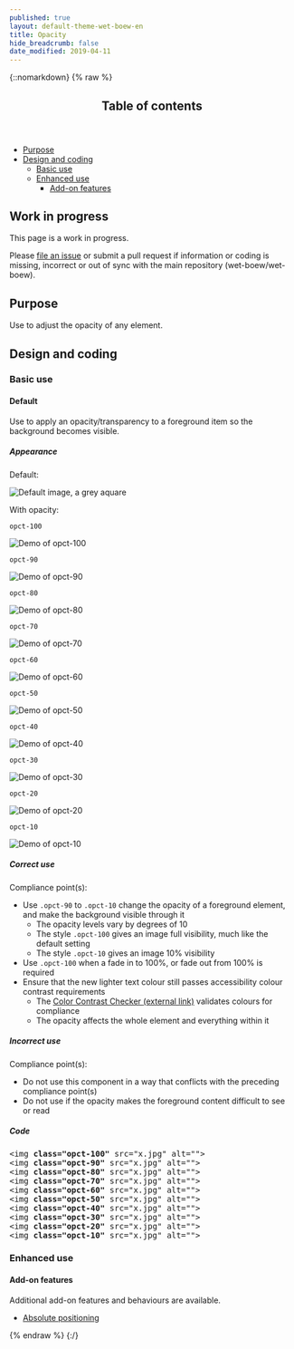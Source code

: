 ```yaml
---
published: true
layout: default-theme-wet-boew-en
title: Opacity
hide_breadcrumb: false
date_modified: 2019-04-11
---
```

{::nomarkdown}
{% raw %}
  <span class="wb-prettify all-pre"></span>
  <div class="row">
    <nav role="navigation" class="col-md-8">
      <div class="panel panel-default">
        <header class="panel-heading">
          <h2 class="panel-title">Table of contents</h2>
        </header>
        <div class="panel-body">
          <ul>
            <li><a href="#purpose">Purpose</a></li>
            <li><a href="#design">Design and coding</a>
              <ul>
                <li><a href="#basic">Basic use</a> </li>
                <li><a href="#enhanced">Enhanced use</a>
                  <ul>
                    <li><a href="#addon">Add-on features</a> </li>
                  </ul>
                </li>
              </ul>
            </li>
          </ul>
        </div>
      </div>
    </nav>
    <section class="col-md-4">
      <div class="panel panel-warning">
        <div class="panel-body">
          <h2 class="mrgn-tp-0 h4 text-warning"><span class="fa fa-exclamation-triangle"></span> Work in progress</h2>
          <p>This page is a work in progress.</p>
          <p>Please <a href="https://github.com/wet-boew/wet-boew-styleguide/issues/new">file an issue</a> or submit a pull request if information or coding is missing, incorrect or out of sync with the main repository (wet-boew/wet-boew).</p>
        </div>
      </div>
    </section>
  </div>
  <h2 id="purpose"><span class="fa-stack"><span class="fa fa-circle fa-stack-2x"></span><span class="fa fa-info fa-stack-1x fa-inverse"></span></span> Purpose</h2>
  <p>Use to adjust the opacity of any element. </p>
  <h2 id="design"><span class="fa-stack"><span class="fa fa-circle fa-stack-2x"></span><span class="fa fa-paint-brush fa-stack-1x fa-inverse"></span></span> Design and coding</h2>
  <h3 id="basic">Basic use</h3>
  <h4 id="default"><span class="fa-stack"><span class="fa fa-circle fa-stack-2x"></span><span class="fas fa-cogs fa-stack-1x fa-inverse"></span></span> Default</h4>
  <p>Use to apply an opacity/transparency to a foreground item so the background becomes visible.</p>
  <div class="row">
    <div class="col-md-4">
      <div class="panel panel-default">
        <div class="panel-body">
          <h5 class="mrgn-tp-0">Appearance</h5>
          <p>Default:</p>
          <div class="row mrgn-bttm-md">
            <div class="col-sm-4"><img class="img-responsive" src="https://placehold.it/140x140" alt="Default image, a grey aquare"></div>
          </div>
          <p>With opacity:</p>
          <div class="row">
            <div class="col-sm-4"><p class="mrgn-bttm-sm"><code>opct-100</code></p><img class="opct-100 img-responsive mrgn-bttm-md" src="https://placehold.it/140x140" alt="Demo of opct-100"></div>
            <div class="col-sm-4"><p class="mrgn-bttm-sm"><code>opct-90</code></p><img class="opct-90 img-responsive mrgn-bttm-md" src="https://placehold.it/140x140" alt="Demo of opct-90"></div>
            <div class="col-sm-4"><p class="mrgn-bttm-sm"><code>opct-80</code></p><img class="opct-80 img-responsive mrgn-bttm-md" src="https://placehold.it/140x140" alt="Demo of opct-80"></div>
            <div class="col-sm-4"><p class="mrgn-bttm-sm"><code>opct-70</code></p>
              <img class="opct-70 img-responsive mrgn-bttm-md" src="https://placehold.it/140x140" alt="Demo of opct-70"></div>
            <div class="col-sm-4"><p class="mrgn-bttm-sm"><code>opct-60</code></p><img class="opct-60 img-responsive mrgn-bttm-md" src="https://placehold.it/140x140" alt="Demo of opct-60"></div>
            <div class="col-sm-4"><p class="mrgn-bttm-sm"><code>opct-50</code></p><img class="opct-50 img-responsive mrgn-bttm-md" src="https://placehold.it/140x140" alt="Demo of opct-50"></div>
            <div class="col-sm-4"><p class="mrgn-bttm-sm"><code>opct-40</code></p><img class="opct-40 img-responsive mrgn-bttm-md" src="https://placehold.it/140x140" alt="Demo of opct-40"></div>
            <div class="col-sm-4"><p class="mrgn-bttm-sm"><code>opct-30</code></p><img class="opct-30 img-responsive mrgn-bttm-md" src="https://placehold.it/140x140" alt="Demo of opct-30"></div>
            <div class="col-sm-4"><p class="mrgn-bttm-sm"><code>opct-20</code></p><img class="opct-20 img-responsive mrgn-bttm-md" src="https://placehold.it/140x140" alt="Demo of opct-20"></div>
            <div class="col-sm-4"><p class="mrgn-bttm-sm"><code>opct-10</code></p><img class="opct-10 img-responsive mrgn-bttm-md" src="https://placehold.it/140x140" alt="Demo of opct-10"></div>
          </div>
        </div>
      </div>
    </div>
    <div class="col-md-4">
      <h5 class="mrgn-tp-0 text-success"><span class="glyphicon glyphicon-ok-circle"></span> Correct use</h5>
      <p>Compliance point(s):</p>
      <ul>
        <li>Use <code>.opct-90</code> to <code>.opct-10</code> change the opacity of a foreground element, and make  the background visible through it        <ul>
            <li>The opacity levels vary by degrees of 10</li>
            <li>The style <code>.opct-100</code> gives an image full visibility, much like the default setting</li>
            <li>The style <code>.opct-10</code> gives an image 10% visibility</li>
          </ul>
        </li>
        <li>Use <code>.opct-100</code> when a fade in to 100%, or fade out from 100% is required</li>
        <li> Ensure that the new lighter text colour still passes accessibility colour contrast requirements        <ul>
            <li>The <a href="https://webaim.org/resources/contrastchecker/" rel="external">Color Contrast Checker <span  class="wb-inv"> (external link)</span></a> validates colours for compliance</li>
            <li>The opacity affects the whole element and everything within it</li>
          </ul>
        </li>
      </ul>
      <h5 class="mrgn-tp-0 text-danger"><span class="glyphicon glyphicon-remove-circle"></span> Incorrect use</h5>
      <p>Compliance point(s):</p>
      <ul>
        <li>Do not use this component in a way that conflicts with the preceding compliance <span class="nowrap">point(s)</span></li>
        <li>Do not use if the opacity makes the foreground content difficult to see or read</li>
      </ul>
    </div>
    <div class="col-md-4">
      <h5 class="mrgn-tp-0">Code</h5>
      <pre>&lt;img <strong>class=&quot;opct-100&quot;</strong> src=&quot;x.jpg&quot; alt=&quot;&quot;&gt;
&lt;img <strong>class=&quot;opct-90&quot;</strong> src=&quot;x.jpg&quot; alt=&quot;&quot;&gt;
&lt;img <strong>class=&quot;opct-80&quot;</strong> src=&quot;x.jpg&quot; alt=&quot;&quot;&gt;
&lt;img <strong>class=&quot;opct-70&quot;</strong> src=&quot;x.jpg&quot; alt=&quot;&quot;&gt;
&lt;img <strong>class=&quot;opct-60&quot;</strong> src=&quot;x.jpg&quot; alt=&quot;&quot;&gt;
&lt;img <strong>class=&quot;opct-50&quot;</strong> src=&quot;x.jpg&quot; alt=&quot;&quot;&gt;
&lt;img <strong>class=&quot;opct-40&quot;</strong> src=&quot;x.jpg&quot; alt=&quot;&quot;&gt;
&lt;img <strong>class=&quot;opct-30&quot;</strong> src=&quot;x.jpg&quot; alt=&quot;&quot;&gt;
&lt;img <strong>class=&quot;opct-20&quot;</strong> src=&quot;x.jpg&quot; alt=&quot;&quot;&gt;
&lt;img <strong>class=&quot;opct-10&quot; </strong>src=&quot;x.jpg&quot; alt=&quot;&quot;&gt;</pre>
    </div>
  </div>
  <h3 id="enhanced">Enhanced use</h3>
  <h4 id="addon"><span class="fa-stack"><span class="fa fa-circle fa-stack-2x"></span><span class="fa fa-stack-1x fa-plus fa-inverse"></span></span> Add-on features</h4>
  <p>Additional add-on features and behaviours are available.</p>
  <ul class="list-inline lst-spcd">
    <li><a class="btn btn-default" href="position-en.html">Absolute positioning</a></li>
  </ul>
{% endraw %}
{:/}
